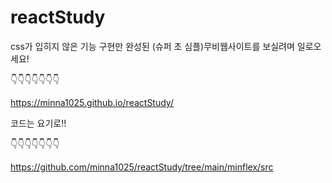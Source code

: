 # reactStudy

css가 입히지 않은 기능 구현만 완성된 (슈퍼 초 심플)무비웹사이트를 보실려며 일로오세요!

👇👇👇👇👇👇👇

https://minna1025.github.io/reactStudy/


코드는 요기로!!

👇👇👇👇👇👇👇

https://github.com/minna1025/reactStudy/tree/main/minflex/src
